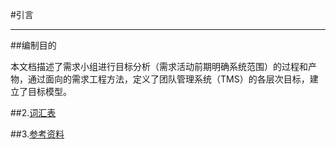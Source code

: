 #引言

---

##编制目的

本文档描述了需求小组进行目标分析（需求活动前期明确系统范围）的过程和产物，通过面向的需求工程方法，定义了团队管理系统（TMS）的各层次目标，建立了目标模型。


##2.[词汇表](/词汇表.md)

##3.[参考资料](/参考资料.md)